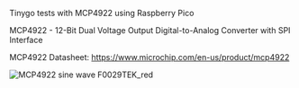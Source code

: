 
Tinygo tests with MCP4922 using Raspberry Pico

MCP4922 - 12-Bit Dual Voltage Output Digital-to-Analog Converter with SPI Interface

MCP4922 Datasheet:
https://www.microchip.com/en-us/product/mcp4922



![MCP4922 sine wave F0029TEK_red](https://github.com/Gustavomurta/tinyGo_my_experiments/assets/4587366/0b8a37f9-ebf7-4a92-ac07-141e25900fae)
